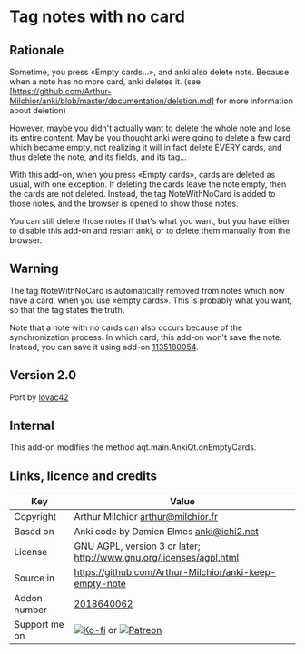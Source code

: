 # Tag notes with no card
## Rationale
Sometime, you press «Empty cards...», and anki also delete
note. Because when a note has no more card, anki deletes it. (see
[https://github.com/Arthur-Milchior/anki/blob/master/documentation/deletion.md]
for more information about deletion)

However, maybe you didn't actually want to delete the whole note and
lose its entire content. May be you thought anki were going to delete
a few card which became empty, not realizing it will in fact delete
EVERY cards, and thus delete the note, and its fields, and its tag...

With this add-on, when you press «Empty cards», cards are deleted as
usual, with one exception. If deleting the cards leave the note empty,
then the cards are not deleted. Instead, the tag NoteWithNoCard is
added to those notes, and the browser is opened to show those notes.

You can still delete those notes if that's what you want, but you have
either to disable this add-on and restart anki, or to delete them
manually from the browser.

## Warning
The tag NoteWithNoCard is automatically removed from notes which now
have a card, when you use «empty cards». This is probably what you
want, so that the tag states the truth.

Note that a note with no cards can also occurs because of the
synchronization process. In which card, this add-on won't save the
note. Instead, you can save it using add-on
[1135180054](https://ankiweb.net/shared/info/1135180054).

## Version 2.0
Port by [lovac42](https://github.com/lovac42/anki-keep-empty-note)

## Internal
This add-on modifies the method aqt.main.AnkiQt.onEmptyCards.

## Links, licence and credits

Key         |Value
------------|-------------------------------------------------------------------
Copyright   | Arthur Milchior <arthur@milchior.fr>
Based on    | Anki code by Damien Elmes <anki@ichi2.net>
License     | GNU AGPL, version 3 or later; http://www.gnu.org/licenses/agpl.html
Source in   | https://github.com/Arthur-Milchior/anki-keep-empty-note
Addon number| [2018640062](https://ankiweb.net/shared/info/2018640062)
Support me on| [![Ko-fi](https://ko-fi.com/img/Kofi_Logo_Blue.svg)](Ko-fi.com/arthurmilchior) or [![Patreon](http://www.milchior.fr/patreon.png)](https://www.patreon.com/bePatron?u=146206)
